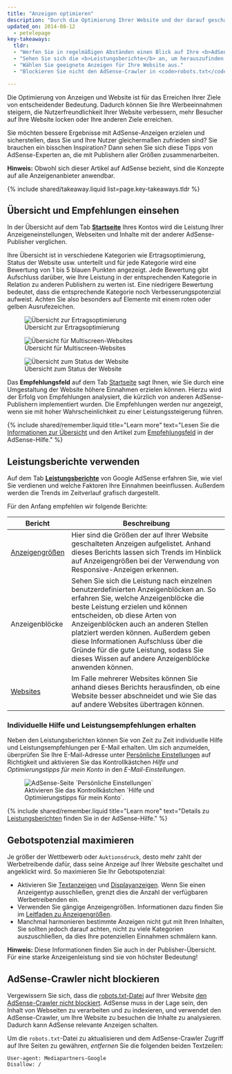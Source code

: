 ```yaml
---
title: "Anzeigen optimieren"
description: "Durch die Optimierung Ihrer Website und der darauf geschalteten Anzeigen können Sie die Qualität der geschalteten Anzeigen sowie Ihr Ertragspotenzial steigern."
updated_on: 2014-08-12
  - petelepage
key-takeaways:
  tldr:
  - "Werfen Sie in regelmäßigen Abständen einen Blick auf Ihre <b>AdSense-Übersicht</b> und implementieren Sie vorhandene <b>Empfehlungen</b>."
  - "Sehen Sie sich die <b>Leistungsberichte</b> an, um herauszufinden, welche Anzeigen Ihnen und Ihren Nutzern den größten Mehrwert bieten."
  - "Wählen Sie geeignete Anzeigen für Ihre Website aus."
  - "Blockieren Sie nicht den AdSense-Crawler in <code>robots.txt</code>."

---
```


<p class="intro">
  Die Optimierung von Anzeigen und Website ist für das Erreichen Ihrer Ziele von entscheidender Bedeutung. Dadurch können Sie Ihre Werbeeinnahmen steigern, die Nutzerfreundlichkeit Ihrer Website verbessern, mehr Besucher auf Ihre Website locken oder Ihre anderen Ziele erreichen.
</p>

Sie möchten bessere Ergebnisse mit AdSense-Anzeigen erzielen und sicherstellen, dass Sie und Ihre Nutzer gleichermaßen zufrieden sind? Sie brauchen ein bisschen Inspiration?
Dann sehen Sie sich diese Tipps von AdSense-Experten an, die mit Publishern aller Größen zusammenarbeiten.

<b>Hinweis:</b> Obwohl sich dieser Artikel auf AdSense bezieht, sind die Konzepte auf alle Anzeigenanbieter anwendbar.



{% include shared/takeaway.liquid list=page.key-takeaways.tldr %}

## Übersicht und Empfehlungen einsehen

In der Übersicht auf dem Tab <b>[Startseite](https://www.google.com/adsense/app#home)</b> Ihres Kontos wird die Leistung Ihrer Anzeigeneinstellungen, Webseiten und Inhalte mit der anderer AdSense-Publisher verglichen.

Ihre Übersicht ist in verschiedene Kategorien wie Ertragsoptimierung, Status der Website usw. unterteilt und für jede Kategorie wird eine Bewertung von 1 bis 5 blauen Punkten angezeigt. Jede Bewertung gibt Aufschluss darüber, wie Ihre Leistung in der entsprechenden Kategorie in Relation zu anderen Publishern zu werten ist. Eine niedrigere Bewertung bedeutet, dass die entsprechende Kategorie noch Verbesserungspotenzial aufweist. Achten Sie also besonders auf Elemente mit einem roten oder gelben Ausrufezeichen.

<figure>
  <img src="images/optimization_score.png" alt="Übersicht zur Ertragsoptimierung">
  <figcaption>Übersicht zur Ertragsoptimierung</figcaption>
</figure>

<figure>
  <img src="images/multiscreen_score.png" alt="Übersicht für Multiscreen-Websites">
  <figcaption>Übersicht für Multiscreen-Websites</figcaption>
</figure>

<figure>
  <img src="images/site_score.png" alt="Übersicht zum Status der Website">
  <figcaption>Übersicht zum Status der Website</figcaption>
</figure>



Das <b>Empfehlungsfeld</b> auf dem Tab [Startseite](https://www.google.com/adsense/app#home) sagt Ihnen, wie Sie durch eine Umgestaltung der Website höhere Einnahmen erzielen können. 
Hierzu wird der Erfolg von Empfehlungen analysiert, die kürzlich von anderen AdSense-Publishern implementiert wurden. Die Empfehlungen werden nur angezeigt, wenn sie mit hoher Wahrscheinlichkeit zu einer Leistungssteigerung führen.

{% include shared/remember.liquid title="Learn more" text="Lesen Sie die <a href='https://support.google.com/adsense/answer/3006004'>Informationen zur Übersicht</a> und den Artikel zum <a href='https://support.google.com/adsense/answer/1725006'>Empfehlungsfeld</a> in der AdSense-Hilfe." %}

## Leistungsberichte verwenden

Auf dem Tab <b>[Leistungsberichte](https://www.google.com/adsense/app#viewreports)</b> von Google AdSense erfahren Sie, wie viel Sie verdienen und welche Faktoren Ihre Einnahmen beeinflussen. Außerdem werden die Trends im Zeitverlauf grafisch dargestellt.

Für den Anfang empfehlen wir folgende Berichte:

<table class="mdl-data-table mdl-js-data-table">
    <thead>
    <tr>
      <th>Bericht</th>
      <th>Beschreibung</th>
    </tr>
  </thead>
  <tbody>
    <tr>
      <td data-th="Bericht">
        <a href="https://support.google.com/adsense/answer/3540509">Anzeigengrößen</a>
      </td>
      <td data-th="Beschreibung">
        Hier sind die Größen der auf Ihrer Website geschalteten Anzeigen aufgelistet. Anhand dieses Berichts lassen sich Trends im Hinblick auf Anzeigengrößen bei der Verwendung von Responsive-Anzeigen erkennen.
      </td>
    </tr>
    <tr>
      <td data-th="Bericht">
        Anzeigenblöcke
      </td>
      <td data-th="Beschreibung">
        Sehen Sie sich die Leistung nach einzelnen benutzerdefinierten Anzeigenblöcken an. So erfahren Sie, welche Anzeigenblöcke die beste Leistung erzielen und können entscheiden, ob diese Arten von Anzeigenblöcken auch an anderen Stellen platziert werden können. Außerdem geben diese Informationen Aufschluss über die Gründe für die gute Leistung, sodass Sie dieses Wissen auf andere Anzeigenblöcke anwenden können.
      </td>
    </tr>
    <tr>
      <td data-th="Bericht"> <a href="https://support.google.com/adsense/answer/1407511">Websites</a>
      </td>
      <td data-th="Beschreibung">
        Im Falle mehrerer Websites können Sie anhand dieses Berichts herausfinden, ob eine Website besser abschneidet und wie Sie das auf andere Websites übertragen können.
      </td>
    </tr>
  </tbody>
</table>

### Individuelle Hilfe und Leistungsempfehlungen erhalten

Neben den Leistungsberichten können Sie von Zeit zu Zeit individuelle Hilfe und Leistungsempfehlungen per E-Mail erhalten. Um sich anzumelden, überprüfen Sie Ihre E-Mail-Adresse unter [Persönliche Einstellungen](https://www.google.com/adsense/app#personalSettings) auf Richtigkeit und aktivieren Sie das Kontrollkästchen *Hilfe und Optimierungstipps für mein Konto* in den *E-Mail-Einstellungen*.

<figure>
  <img src="images/adsense-emails.jpg" srcset="images/adsense-emails.jpg 1x, images/adsense-emails-2x.jpg 2x" alt="AdSense-Seite `Persönliche Einstellungen`">
  <figcaption>Aktivieren Sie das Kontrollkästchen `Hilfe und Optimierungstipps für mein Konto`.</figcaption>
</figure>

{% include shared/remember.liquid title="Learn more" text="Details zu <a href='https://support.google.com/adsense/answer/160562'>Leistungsberichten</a> finden Sie in der AdSense-Hilfe." %}

## Gebotspotenzial maximieren

Je größer der Wettbewerb oder `Auktionsdruck`, desto mehr zahlt der Werbetreibende dafür, dass seine Anzeige auf Ihrer Website geschaltet und angeklickt wird. So maximieren Sie Ihr Gebotspotenzial:

* Aktivieren Sie [Textanzeigen](https://support.google.com/adsense/answer/185665) und [Displayanzeigen](https://support.google.com/adsense/answer/185666). Wenn Sie einen Anzeigentyp ausschließen, grenzt dies die Anzahl der verfügbaren Werbetreibenden ein.
* Verwenden Sie gängige Anzeigengrößen. Informationen dazu finden Sie im [Leitfaden zu Anzeigengrößen](https://support.google.com/adsense/answer/6002621).
* Manchmal harmonieren bestimmte Anzeigen nicht gut mit Ihren Inhalten, Sie sollten jedoch darauf achten, nicht zu viele Kategorien auszuschließen, da dies Ihre potenziellen Einnahmen schmälern kann.

<b>Hinweis:</b> Diese Informationen finden Sie auch in der Publisher-Übersicht. Für eine starke Anzeigenleistung sind sie von höchster Bedeutung!

## AdSense-Crawler nicht blockieren

Vergewissern Sie sich, dass die [robots.txt-Datei](https://support.google.com/webmasters/answer/6062608) auf Ihrer Website [den AdSense-Crawler nicht blockiert](https://support.google.com/adsense/answer/10532).
AdSense muss in der Lage sein, den Inhalt von Webseiten zu verarbeiten und zu indexieren, und verwendet den AdSense-Crawler, um Ihre Website zu besuchen die Inhalte zu analysieren. Dadurch kann AdSense relevante Anzeigen schalten.

Um die `robots.txt`-Datei zu aktualisieren und dem AdSense-Crawler Zugriff auf Ihre Seiten zu gewähren, *entfernen* Sie die folgenden beiden Textzeilen:

    User-agent: Mediapartners-Google
    Disallow: /




